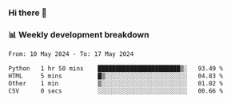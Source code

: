 ### Hi there 👋

### 📊 Weekly development breakdown
<!--START_SECTION:waka-->

```txt
From: 10 May 2024 - To: 17 May 2024

Python   1 hr 50 mins    ███████████████████████▒░   93.49 %
HTML     5 mins          █▒░░░░░░░░░░░░░░░░░░░░░░░   04.83 %
Other    1 min           ▒░░░░░░░░░░░░░░░░░░░░░░░░   01.02 %
CSV      0 secs          ░░░░░░░░░░░░░░░░░░░░░░░░░   00.66 %
```

<!--END_SECTION:waka-->
